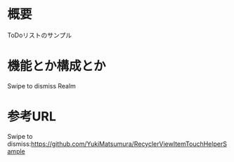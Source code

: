 # 概要
ToDoリストのサンプル

# 機能とか構成とか
Swipe to dismiss
Realm

# 参考URL
Swipe to dismiss:https://github.com/YukiMatsumura/RecyclerViewItemTouchHelperSample
